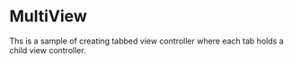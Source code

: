 # MultiView

Ths is a sample of creating tabbed view controller where each tab holds a child view controller.
